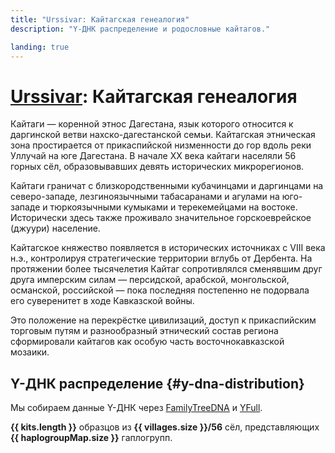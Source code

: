 ```yaml
---
title: "Urssivar: Кайтагская генеалогия"
description: "Y-ДНК распределение и родословные кайтагов."

landing: true
---
```


<script setup lang="ts">
import DNATable from "@/components/DNATable.vue";
import DNAChart from "@/components/DNAChart.vue";
import { useDNAData } from "@/composables/useDNAData";

const { kits, villages, haplogroupMap } = useDNAData();
</script>

# [Urssivar](../index#kaitag-genealogy): Кайтагская генеалогия

Кайтаги — коренной этнос Дагестана, язык которого относится к даргинской ветви нахско-дагестанской семьи. Кайтагская этническая зона простирается от прикаспийской низменности до гор вдоль реки Уллучай на юге Дагестана. В начале XX века кайтаги населяли 56 горных сёл, образовывавших девять исторических микрорегионов.

Кайтаги граничат с близкородственными кубачинцами и даргинцами на северо-западе, лезгиноязычными табасаранами и агулами на юго-западе и тюркоязычными кумыками и терекемейцами на востоке. Исторически здесь также проживало значительное горскоеврейское (джуури) население.

Кайтагское княжество появляется в исторических источниках с VIII века н.э., контролируя стратегические территории вглубь от Дербента. На протяжении более тысячелетия Кайтаг сопротивлялся сменявшим друг друга имперским силам — персидской, арабской, монгольской, османской, российской — пока последняя постепенно не подорвала его суверенитет в ходе Кавказской войны.

Это положение на перекрёстке цивилизаций, доступ к прикаспийским торговым путям и разнообразный этнический состав региона сформировали кайтагов как особую часть восточнокавказской мозаики.

## Y-ДНК распределение {#y-dna-distribution}

Мы собираем данные Y-ДНК через [FamilyTreeDNA](https://www.familytreedna.com/groups/kaitag/about) и [YFull](https://www.yfull.com/groups/kaitag/).

**{{ kits.length }}** образцов из **{{ villages.size }}/56** сёл, представляющих **{{ haplogroupMap.size }}** гаплогрупп.

<DNAChart/>

<DNATable />
